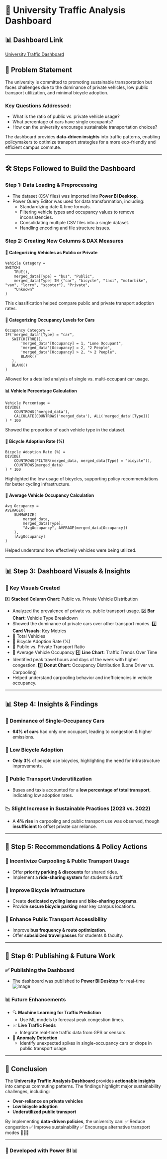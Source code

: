# 🚦 University Traffic Analysis Dashboard

## 📊 Dashboard Link
[University Traffic Dashboard](https://app.powerbi.com/groups/me/reports/c97c52fe-05c9-465d-9dbd-7cc8f0890a47/9634358e52330208548b?experience=power-bi)

## 📌 Problem Statement
The university is committed to promoting sustainable transportation but faces challenges due to the dominance of private vehicles, low public transport utilization, and minimal bicycle adoption.

### **Key Questions Addressed:**
- What is the ratio of public vs. private vehicle usage?
- What percentage of cars have single occupants?
- How can the university encourage sustainable transportation choices?

The dashboard provides **data-driven insights** into traffic patterns, enabling policymakers to optimize transport strategies for a more eco-friendly and efficient campus commute.

---
## 🛠 Steps Followed to Build the Dashboard

### **Step 1: Data Loading & Preprocessing**
- The dataset (CSV files) was imported into **Power BI Desktop**.
- Power Query Editor was used for data transformation, including:
  - Standardizing date & time formats.
  - Filtering vehicle types and occupancy values to remove inconsistencies.
  - Consolidating multiple CSV files into a single dataset.
  - Handling encoding and file structure issues.

### **Step 2: Creating New Columns & DAX Measures**

#### 🚗 **Categorizing Vehicles as Public or Private**
```DAX
Vehicle Category =  
SWITCH(
    TRUE(),
    merged_data[Type] = "bus", "Public",
    merged_data[Type] IN {"car", "bicycle", "taxi", "motorbike", "van", "lorry", "scooter"}, "Private",
    "Unknown"
)
```
This classification helped compare public and private transport adoption rates.

#### 🚶 **Categorizing Occupancy Levels for Cars**
```DAX
Occupancy Category = 
IF('merged_data'[Type] = "car",
   SWITCH(TRUE(),
       'merged_data'[Occupancy] = 1, "Lone Occupant",
       'merged_data'[Occupancy] = 2, "2 People",
       'merged_data'[Occupancy] > 2, "> 2 People",
       BLANK()
   ),
   BLANK()
)
```
Allowed for a detailed analysis of single vs. multi-occupant car usage.

#### 📊 **Vehicle Percentage Calculation**
```DAX
Vehicle Percentage = 
DIVIDE(
    COUNTROWS('merged_data'), 
    CALCULATE(COUNTROWS('merged_data'), ALL('merged_data'[Type]))
) * 100
```
Showed the proportion of each vehicle type in the dataset.

#### 🚴 **Bicycle Adoption Rate (%)**
```DAX
Bicycle Adoption Rate (%) = 
DIVIDE(
    COUNTROWS(FILTER(merged_data, merged_data[Type] = "bicycle")),
    COUNTROWS(merged_data)
) * 100
```
Highlighted the low usage of bicycles, supporting policy recommendations for better cycling infrastructure.

#### 👥 **Average Vehicle Occupancy Calculation**
```DAX
Avg Occupancy = 
AVERAGEX(
    SUMMARIZE(
        merged_data, 
        merged_data[Type], 
        "AvgOccupancy", AVERAGE(merged_data[Occupancy])
    ), 
    [AvgOccupancy]
)
```
Helped understand how effectively vehicles were being utilized.

---
## 📊 Step 3: Dashboard Visuals & Insights

### **📌 Key Visuals Created**
1️⃣ **Stacked Column Chart**: Public vs. Private Vehicle Distribution  
   - Analyzed the prevalence of private vs. public transport usage.
2️⃣ **Bar Chart**: Vehicle Type Breakdown  
   - Showed the dominance of private cars over other transport modes.
3️⃣ **Card Visuals**: Key Metrics  
   - 🚗 Total Vehicles
   - 🚴 Bicycle Adoption Rate (%)
   - 🚌 Public vs. Private Transport Ratio
   - 👥 Average Vehicle Occupancy
4️⃣ **Line Chart**: Traffic Trends Over Time  
   - Identified peak travel hours and days of the week with higher congestion.
5️⃣ **Donut Chart**: Occupancy Distribution (Lone Driver vs. Carpooling)  
   - Helped understand carpooling behavior and inefficiencies in vehicle occupancy.

---
## 📊 Step 4: Insights & Findings

### 🚗 **Dominance of Single-Occupancy Cars**
- **64% of cars** had only one occupant, leading to congestion & higher emissions.

### 🚴 **Low Bicycle Adoption**
- **Only 3%** of people use bicycles, highlighting the need for infrastructure improvements.

### 🚌 **Public Transport Underutilization**
- Buses and taxis accounted for a **low percentage of total transport**, indicating low adoption rates.

### 📉 **Slight Increase in Sustainable Practices (2023 vs. 2022)**
- A **4% rise** in carpooling and public transport use was observed, though **insufficient** to offset private car reliance.

---
## 📢 Step 5: Recommendations & Policy Actions

### 🔹 **Incentivize Carpooling & Public Transport Usage**
- Offer **priority parking & discounts** for shared rides.
- Implement a **ride-sharing system** for students & staff.

### 🔹 **Improve Bicycle Infrastructure**
- Create **dedicated cycling lanes** and **bike-sharing programs**.
- Provide **secure bicycle parking** near key campus locations.

### 🔹 **Enhance Public Transport Accessibility**
- Improve **bus frequency & route optimization**.
- Offer **subsidized travel passes** for students & faculty.

---
## 🚀 Step 6: Publishing & Future Work

### ✅ **Publishing the Dashboard**
- The dashboard was published to **Power BI Desktop** for real-time 
![Image](https://github.com/user-attachments/assets/3aac58bb-2ff5-4dde-9136-b5e997e8360e)

### 📊 **Future Enhancements**
- 🔍 **Machine Learning for Traffic Prediction**
  - Use ML models to forecast peak congestion times.
- 📈 **Live Traffic Feeds**
  - Integrate real-time traffic data from GPS or sensors.
- 🚨 **Anomaly Detection**
  - Identify unexpected spikes in single-occupancy cars or drops in public transport usage.

---
## 🎯 Conclusion
The **University Traffic Analysis Dashboard** provides **actionable insights** into campus commuting patterns. The findings highlight major sustainability challenges, including:
- **Over-reliance on private vehicles**
- **Low bicycle adoption**
- **Underutilized public transport**

By implementing **data-driven policies**, the university can:
✅ Reduce congestion
✅ Improve sustainability
✅ Encourage alternative transport modes 🚴🚗🚌

---
### 🚀 Developed with Power BI 📊
